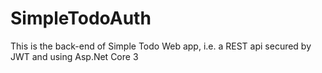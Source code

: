 # SimpleTodoAuth

This is the back-end of Simple Todo Web app, i.e. a REST api secured by JWT and using Asp.Net Core 3
